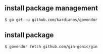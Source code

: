 ## install package management
    $ go get -u github.com/kardianos/govendor

## install package
    $ govendor fetch github.com/gin-gonic/gin
